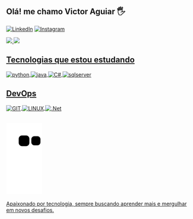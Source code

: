 ## Olá! me chamo Victor Aguiar 🖐️

[![LinkedIn](https://img.shields.io/badge/LinkedIn-0077B5?style=for-the-badge&logo=linkedin&logoColor=white)](https://www.linkedin.com/in/victor-aguiar-773934239/)
[![Instagram](https://img.shields.io/badge/Instagram-E4405F?style=for-the-badge&logo=instagram&logoColor=white)](https://www.instagram.com/victor_aguiar_29/)

<div>
<a href="https://github.com/victorNascimentoAguiar"> 
<img height="145em" src="https://github-readme-stats.vercel.app/api?username=victorNascimentoAguiar&show_icons=true&theme=midnight-purple&count_private=true">
<img height="145em" src="https://github-readme-stats.vercel.app/api/top-langs/?username=victorNascimentoAguiar&layout=compact&langs_count=7&theme=midnight-purple">
</div>

## Tecnologias que estou estudando

<div style="display: inline_block">
  <img align="center" alt="python" src="https://img.shields.io/badge/Python-14354C?style=for-the-badge&logo=python&logoColor=white" />
  <img align="center" alt="java" src="https://img.shields.io/badge/Java-ED8B00?style=for-the-badge&logo=java&logoColor=white" />
  <img align="center" alt="C#" src="https://img.shields.io/badge/c%23-%23239120.svg?style=for-the-badge&logo=csharp&logoColor=white"/>
  <img align="center" alt="sqlserver" src="https://img.shields.io/badge/Microsoft%20SQL%20Server-CC2927?style=for-the-badge&logo=microsoft%20sql%20server&logoColor=white" />
 
  
  ## DevOps
  <img align="center" alt="GIT" src="https://img.shields.io/badge/GIT-E44C30?style=for-the-badge&logo=git&logoColor=white" />
  <img align="center" alt="LINUX" src="https://img.shields.io/badge/Linux-FCC624?style=for-the-badge&logo=linux&logoColor=black" />
  <img align="center" alt=".Net" src="https://img.shields.io/badge/.NET-5C2D91?style=for-the-badge&logo=.net&logoColor=white" />
</div><br/>

![Snake animation](https://github.com/victorNascimentoAguiar/victorNascimentoAguiar/blob/output/github-contribution-grid-snake.svg)

Apaixonado por tecnologia, sempre buscando aprender mais e mergulhar em novos desafios.
